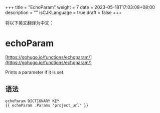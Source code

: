 +++
title = "EchoParam"
weight = 7
date = 2023-05-18T17:03:08+08:00
description = ""
isCJKLanguage = true
draft = false
+++

将以下英文翻译为中文：
# echoParam

[https://gohugo.io/functions/echoparam/](https://gohugo.io/functions/echoparam/)

Prints a parameter if it is set.

## 语法

```
echoParam DICTIONARY KEY
{{ echoParam .Params "project_url" }}
```
